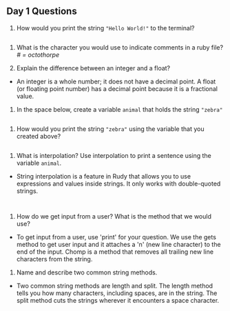 ## Day 1 Questions

1. How would you print the string `"Hello World!"` to the terminal?
  ```puts "Hello World!"
  ```

1. What is the character you would use to indicate comments in a ruby file?
  *# = octothorpe*

1. Explain the difference between an integer and a float?
  * An integer is a whole number; it does not have a decimal point. A float (or floating point number) has a decimal point because it is a fractional value.

1. In the space below, create a variable `animal` that holds the string `"zebra"`
  ```animal = "zebra"
  ```

1. How would you print the string `"zebra"` using the variable that you created above?
  ```puts "#{animal}"
  ```

1. What is interpolation? Use interpolation to print a sentence using the variable `animal`.
  * String interpolation is a feature in Rudy that allows you to use expressions and values inside strings. It only works with double-quoted strings.
  ```animal = "zebra"
  ```  
  ```puts "The #{animal} was not featured in the zoo."
  ```

1. How do we get input from a user? What is the method that we would use?
  * To get input from a user, use 'print' for your question. We use the gets method to get user input and it attaches a 'n' (new line character) to the end of the input. Chomp is a method that removes all trailing new line characters from the string.

1. Name and describe two common string methods.
  * Two common string methods are length and split. The length method tells you how many characters, including spaces, are in the string. The split method cuts the strings wherever it encounters a space character.

